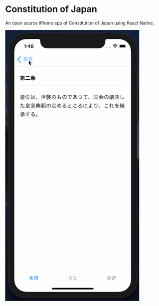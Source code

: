 # Constitution of Japan

An open source iPhone app of Constitution of Japan using React Native.

![](app.gif)

